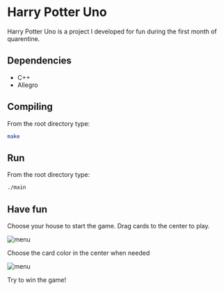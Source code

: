 # Harry Potter Uno
Harry Potter Uno is a project I developed for fun during the first month of quarentine.

## Dependencies
- C++
- Allegro

## Compiling
From the root directory type:

```bash
make
```

## Run
From the root directory type:
```bash
./main
```
## Have fun
Choose your house to start the game. Drag cards to the center to play.

![menu](readme_images/plus_4.png)

Choose the card color in the center when needed

![menu](readme_images/pick_color.png)

Try to win the game!


